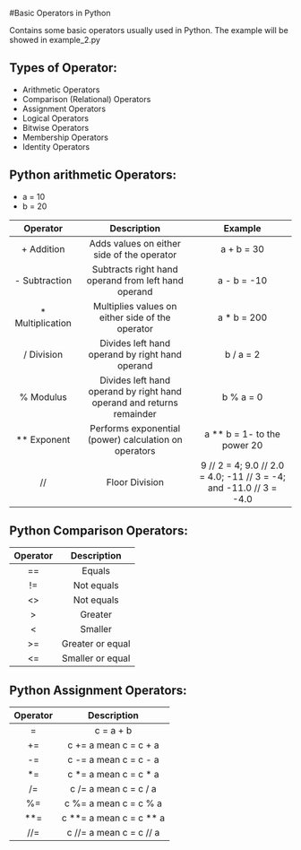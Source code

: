 #Basic Operators in Python

Contains some basic operators usually used in Python. The example will be showed in example_2.py

## Types of Operator:

  - Arithmetic Operators
  - Comparison (Relational) Operators
  - Assignment Operators
  - Logical Operators
  - Bitwise Operators
  - Membership Operators
  - Identity Operators

## Python arithmetic Operators:

 - a = 10
 - b = 20

| Operator         | Description                                                           | Example                                                            |
|:----------------:|:---------------------------------------------------------------------:|:------------------------------------------------------------------:|
| + Addition       | Adds values on either side of the operator                            | a + b = 30                                                         |
| - Subtraction    | Subtracts right hand operand from left hand operand                   | a - b = -10                                                        |
| * Multiplication | Multiplies values on either side of the operator                      | a * b = 200                                                        |
| / Division       | Divides left hand operand by right hand operand                       | b / a = 2                                                          |
| % Modulus        | Divides left hand operand by right hand operand and returns remainder | b % a = 0                                                          |
| ** Exponent      | Performs exponential (power) calculation on operators                 | a ** b = 1- to the power 20                                        |
| //               | Floor Division                                                        | 9 // 2 = 4; 9.0 // 2.0 = 4.0; -11 // 3 = -4; and -11.0 // 3 = -4.0 |

## Python Comparison Operators:

| Operator         | Description                                                           |
|:----------------:|:---------------------------------------------------------------------:|
| ==               | Equals                                                                |
| !=               | Not equals                                                            |
| <>               | Not equals                                                            |
| >                | Greater                                                               |
| <                | Smaller                                                               |
| >=               | Greater or equal                                                      |
| <=               | Smaller or equal                                                      |

## Python Assignment Operators:

| Operator         | Description                                                           |
|:----------------:|:---------------------------------------------------------------------:|
| =                | c = a + b                                                               |
| +=               | c += a mean c = c + a                                                           |
| -=               | c -= a mean c = c - a                                                          |
| *=               | c *= a mean c = c * a                                                              |
| /=               | c /= a mean c = c / a                                                     |
| %=               | c %= a mean c = c % a                                                     |
| **=              | c **= a mean c = c ** a                                                     |
| //=              | c //= a mean c = c // a                                                      |
